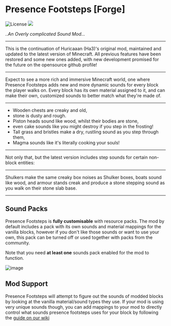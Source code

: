 # Presence Footsteps [Forge]
![License](https://img.shields.io/github/license/Sollace/Presence-Footsteps)
![](https://img.shields.io/badge/api-forge-orange.svg)

_..An Overly complicated Sound Mod..._

---

This is the continuation of Huricaaan (Ha3)'s original mod, maintained and updated to the latest version of Minecraft. All previous features have been restored and some new ones added, with new development promised for the future on the opensource github profile!

---

Expect to see a more rich and immersive Minecraft world, one where Presence Footsteps adds new and more dynamic sounds for every block the player walks on. Every block has its own material assigned to it, and can make their own, customized sounds to better match what they're made of.

---

- Wooden chests are creaky and old,
- stone is dusty and rough.
- Piston heads sound like wood, whilst their bodies are stone,
- even cake sounds like you might destroy if you step in the frosting!
- Tall grass and bristles make a dry, rustling sound as you step through them,
- Magma sounds like it's literally cooking your souls!

---

Not only that, but the latest version includes step sounds for certain non-block entities:

---

Shulkers make the same creaky box noises as Shulker boxes, boats sound like wood, and armour stands creak and produce a stone stepping sound as you walk on their stone slab base.

 ---

## Sound Packs

Presence Footsteps is **fully customisable** with resource packs. The mod by default includes a pack with its own sounds
and material mappings for the vanilla blocks, however if you don't like those sounds or want to use your own, this pack can be turned off
or used together with packs from the community.

Note that you need **at least one** sounds pack enabled for the mod to function.

![image](https://github.com/Sollace/Presence-Footsteps/assets/6429283/9c50aa59-0f59-4324-aab7-cb360acac2ad)

## Mod Support

Presence Footsteps will attempt to figure out the sounds of modded blocks by looking at the vanilla material/sound types they use.
If your mod is using very unique sounds though, you can add mappings to your mod to directly control what sounds presence footsteps uses for your block by
following the [guide on our wiki](https://github.com/Sollace/Presence-Footsteps/wiki/Information-for-Resourcepack-Creators)
